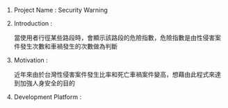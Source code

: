 1. Project Name :  Security Warning

2. Introduction : 

	當使用者行徑某些路段時，會顯示該路段的危險指數，危險指數是由性侵害案件發生次數和車禍發生的次數做為判斷
    

3. Motivation :

    近年來由於台灣性侵害案件發生比率和死亡車禍案件變高，想藉由此程式來達到加強人身安全的目的

4. Development Platform :









